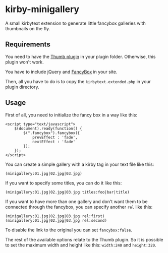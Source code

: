 kirby-minigallery
=================

A small kirbytext extension to generate little fancybox galleries with thumbnails on the fly.

## Requirements

You need to have the [Thumb plugin](https://github.com/bastianallgeier/kirbycms-extensions/tree/master/plugins/thumb) in your plugin folder. Otherwise, this plugin won't work.

You have to include jQuery and [FancyBox](http://fancyapps.com/fancybox/) in your site.

Then, all you have to do is to copy the `kirbytext.extended.php` in your plugin directory.

## Usage

First of all, you need to initialize the fancy box in a way like this:

 	<script type="text/javascript">
		$(document).ready(function() {
			$(".fancybox").fancybox({
				prevEffect : 'fade',
				nextEffect : 'fade'
			});
		});
	</script>

You can create a simple gallery with a kirby tag in your text file like this:

	(minigallery:01.jpg|02.jpg|03.jpg)

If you want to specify some titles, you can do it like this: 

	(minigallery:01.jpg|02.jpg|03.jpg titles:foo|bar|title)

If you want to have more than one gallery and don't want them to be connected through the fancybox, you can specify another `rel` like this:

	(minigallery:01.jpg|02.jpg|03.jpg rel:first)
	(minigallery:01.jpg|02.jpg|03.jpg rel:second)

To disable the link to the original you can set `fancybox:false`.

The rest of the available options relate to the Thumb plugin. So it is possible to set the maximum width and height like this: `width:240` and `height:320`.